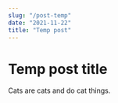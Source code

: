 ```yaml
---
slug: "/post-temp"
date: "2021-11-22"
title: "Temp post"
---
```


# Temp post title

Cats are cats and do cat things.
